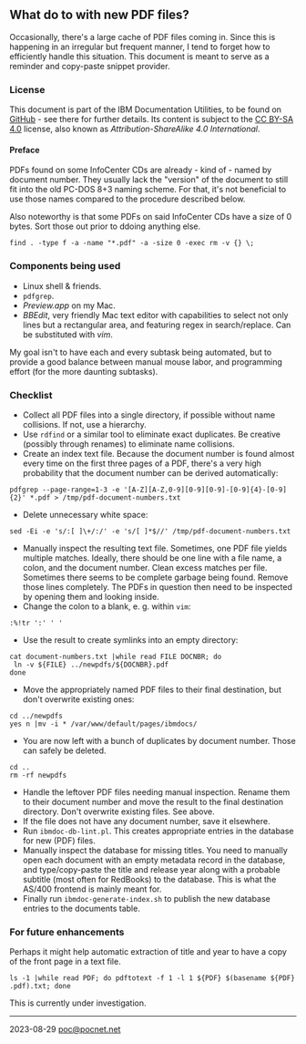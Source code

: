 ## What do to with new PDF files?
Occasionally, there's a large cache of PDF files coming in. Since this is happening in an irregular but frequent manner, I tend to forget how to efficiently handle this situation. This document is meant to serve as a reminder and copy-paste snippet provider.

### License
This document is part of the IBM Documentation Utilities, to be found on [GitHub](https://github.com/PoC-dev/ibmdocs-tools) - see there for further details. Its content is subject to the [CC BY-SA 4.0](https://creativecommons.org/licenses/by-sa/4.0/) license, also known as *Attribution-ShareAlike 4.0 International*.

#### Preface
PDFs found on some InfoCenter CDs are already - kind of - named by document number. They usually lack the "version" of the document to still fit into the old PC-DOS 8+3 naming scheme. For that, it's not beneficial to use those names compared to the procedure described below.

Also noteworthy is that some PDFs on said InfoCenter CDs have a size of 0 bytes. Sort those out prior to ddoing anything else.
```
find . -type f -a -name "*.pdf" -a -size 0 -exec rm -v {} \;
```

### Components being used
- Linux shell & friends.
- `pdfgrep`.
- *Preview.app* on my Mac.
- *BBEdit*, very friendly Mac text editor with capabilities to select not only lines but a rectangular area, and featuring regex in search/replace. Can be substituted with *vim*.

My goal isn't to have each and every subtask being automated, but to provide a good balance between manual mouse labor, and programming effort (for the more daunting subtasks).

### Checklist
- Collect all PDF files into a single directory, if possible without name collisions. If not, use a hierarchy.
- Use `rdfind` or a similar tool to eliminate exact duplicates. Be creative (possibly through renames) to eliminate name collisions.
- Create an index text file. Because the document number is found almost every time on the first three pages of a PDF, there's a very high probability that the document number can be derived automatically:
```
pdfgrep --page-range=1-3 -e '[A-Z][A-Z,0-9][0-9][0-9]-[0-9]{4}-[0-9]{2}' *.pdf > /tmp/pdf-document-numbers.txt
```
- Delete unnecessary white space:
```
sed -Ei -e 's/:[ ]\+/:/' -e 's/[ ]*$//' /tmp/pdf-document-numbers.txt
```
- Manually inspect the resulting text file. Sometimes, one PDF file yields multiple matches. Ideally, there should be one line with a file name, a colon, and the document number. Clean excess matches per file. Sometimes there seems to be complete garbage being found. Remove those lines completely. The PDFs in question then need to be inspected by opening them and looking inside.
- Change the colon to a blank, e. g. within `vim`:
```
:%!tr ':' ' '
```
- Use the result to create symlinks into an empty directory:
```
cat document-numbers.txt |while read FILE DOCNBR; do
 ln -v ${FILE} ../newpdfs/${DOCNBR}.pdf
done
```
- Move the appropriately named PDF files to their final destination, but don't overwrite existing ones:
```
cd ../newpdfs
yes n |mv -i * /var/www/default/pages/ibmdocs/
```
- You are now left with a bunch of duplicates by document number. Those can safely be deleted.
```
cd ..
rm -rf newpdfs
```
- Handle the leftover PDF files needing manual inspection. Rename them to their document number and move the result to the final destination directory. Don't overwrite existing files. See above.
- If the file does not have any document number, save it elsewhere.
- Run `ibmdoc-db-lint.pl`. This creates appropriate entries in the database for new (PDF) files.
- Manually inspect the database for missing titles. You need to manually open each document with an empty metadata record in the database, and type/copy-paste the title and release year along with a probable subtitle (most often for RedBooks) to the database. This is what the AS/400 frontend is mainly meant for.
- Finally run `ibmdoc-generate-index.sh` to publish the new database entries to the documents table.

### For future enhancements
Perhaps it might help automatic extraction of title and year to have a copy of the front page in a text file.
```
ls -1 |while read PDF; do pdftotext -f 1 -l 1 ${PDF} $(basename ${PDF} .pdf).txt; done
```
This is currently under investigation.

----
2023-08-29 poc@pocnet.net
